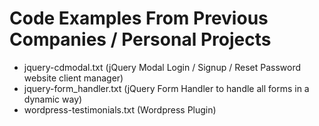 # Code Examples From Previous Companies / Personal Projects
- jquery-cdmodal.txt (jQuery Modal Login / Signup / Reset Password website client manager)
- jquery-form_handler.txt (jQuery Form Handler to handle all forms in a dynamic way)
- wordpress-testimonials.txt (Wordpress Plugin)